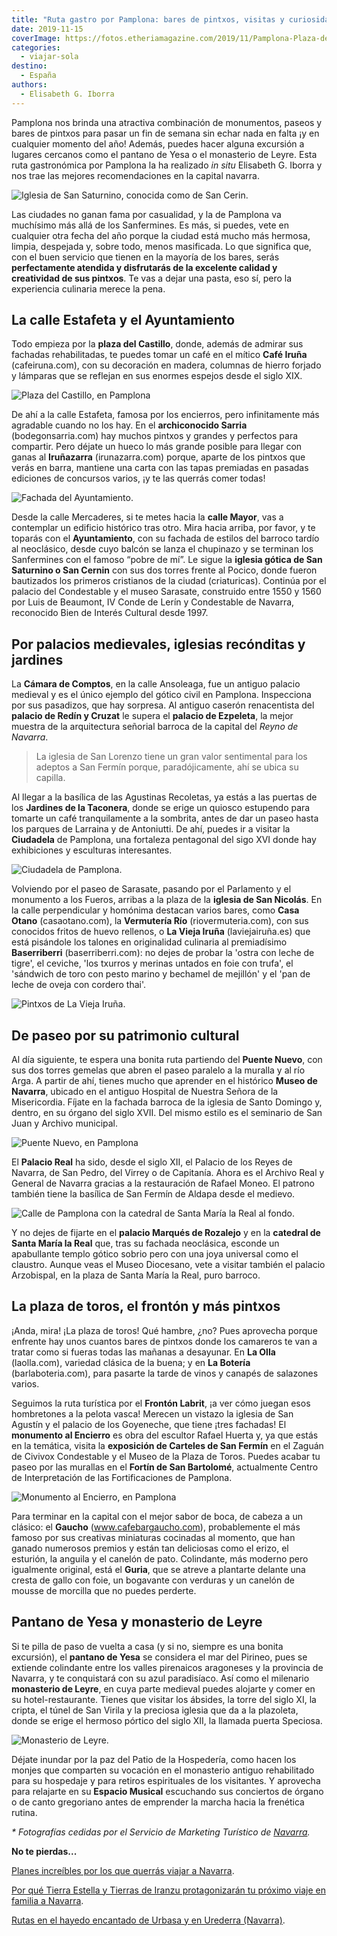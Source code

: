 ```yaml
---
title: "Ruta gastro por Pamplona: bares de pintxos, visitas y curiosidades"
date: 2019-11-15
coverImage: https://fotos.etheriamagazine.com/2019/11/Pamplona-Plaza-del-Castillo.jpg
categories: 
  - viajar-sola
destino: 
  - España
authors: 
  - Elisabeth G. Iborra
---
```


Pamplona nos brinda una atractiva combinación de monumentos, paseos y bares de pintxos 
para pasar un fin de semana sin echar nada en falta ¡y en cualquier momento del año! 
Además, puedes hacer alguna excursión a lugares cercanos como el pantano de Yesa o el 
monasterio de Leyre. Esta ruta gastronómica por Pamplona la ha realizado _in situ_ 
Elisabeth G. Iborra y nos trae las mejores recomendaciones en la capital navarra. 

![Iglesia de San Saturnino, conocida como de San Cerin.](https://fotos.etheriamagazine.com/2019/11/Pamplona-San-Saturnino.jpg "Iglesia de San Saturnino, conocida como de San Cerin. ©Turismo Navarra")

Las ciudades no ganan fama por casualidad, y la de Pamplona va muchísimo más allá de los 
Sanfermines. Es más, si puedes, vete en cualquier otra fecha del año porque la ciudad 
está mucho más hermosa, limpia, despejada y, sobre todo, menos masificada. Lo que 
significa que, con el buen servicio que tienen en la mayoría de los bares, serás 
**perfectamente atendida y disfrutarás de la excelente calidad y creatividad de sus 
pintxos**. Te vas a dejar una pasta, eso sí, pero la experiencia culinaria merece la 
pena. 

## La calle Estafeta y el Ayuntamiento

Todo empieza por la **plaza del Castillo**, donde, además de admirar sus fachadas 
rehabilitadas, te puedes tomar un café en el mítico **Café Iruña** (cafeiruna.com), con 
su decoración en madera, columnas de hierro forjado y lámparas que se reflejan en sus 
enormes espejos desde el siglo XIX. 

![Plaza del Castillo, en Pamplona](https://fotos.etheriamagazine.com/2019/11/Pamplona-Plaza-del-Castillo.jpg "Plaza del Castillo.*©Turismo Navarra")

De ahí a la calle Estafeta, famosa por los encierros, pero infinitamente más agradable 
cuando no los hay. En el **archiconocido Sarria** (bodegonsarria.com) hay muchos pintxos 
y grandes y perfectos para compartir. Pero déjate un hueco lo más grande posible para 
llegar con ganas al **Iruñazarra** (irunazarra.com) porque, aparte de los pintxos que 
verás en barra, mantiene una carta con las tapas premiadas en pasadas ediciones de 
concursos varios, ¡y te las querrás comer todas! 

![Fachada del Ayuntamiento.](https://fotos.etheriamagazine.com/2019/11/Pamplona-Ayuntamiento.jpg "Fachada del Ayuntamiento.")

Desde la calle Mercaderes, si te metes hacia la **calle Mayor**, vas a contemplar un 
edificio histórico tras otro. Mira hacia arriba, por favor, y te toparás con el 
**Ayuntamiento**, con su fachada de estilos del barroco tardío al neoclásico, desde cuyo 
balcón se lanza el chupinazo y se terminan los Sanfermines con el famoso “pobre de mí”. 
Le sigue la **iglesia gótica de San Saturnino o San Cernin** con sus dos torres frente 
al Pocico, donde fueron bautizados los primeros cristianos de la ciudad (criaturicas). 
Continúa por el palacio del Condestable y el museo Sarasate, construido entre 1550 y 
1560 por Luis de Beaumont, IV Conde de Lerín y Condestable de Navarra, reconocido Bien 
de Interés Cultural desde 1997. 

## Por palacios medievales, iglesias recónditas y jardines

La **Cámara de Comptos**, en la calle Ansoleaga, fue un antiguo palacio medieval y es el 
único ejemplo del gótico civil en Pamplona. Inspecciona por sus pasadizos, que hay 
sorpresa. Al antiguo caserón renacentista del **palacio de Redín y Cruzat** le supera el 
**palacio de Ezpeleta**, la mejor muestra de la arquitectura señorial barroca de la 
capital del _Reyno de Navarra_. 

> La iglesia de San Lorenzo tiene un gran valor sentimental para los adeptos a San Fermín 
> porque, paradójicamente, ahí se ubica su capilla. 

Al llegar a la basílica de las Agustinas Recoletas, ya estás a las puertas de los 
**Jardines de la Taconera**, donde se erige un quiosco estupendo para tomarte un café 
tranquilamente a la sombrita, antes de dar un paseo hasta los parques de Larraina y de 
Antoniutti. De ahí, puedes ir a visitar la **Ciudadela** de Pamplona, una fortaleza 
pentagonal del sigo XVI donde hay exhibiciones y esculturas interesantes. 

![Ciudadela de Pamplona.](https://fotos.etheriamagazine.com/2019/11/Pamplona-Ciudadela.jpg "Ciudadela de Pamplona.*©Turismo Navarra")

Volviendo por el paseo de Sarasate, pasando por el Parlamento y el monumento a los 
Fueros, arribas a la plaza de la **iglesia de San Nicolás**. En la calle perpendicular y 
homónima destacan varios bares, como **Casa Otano** (casaotano.com), la **Vermutería 
Río** (riovermuteria.com), con sus conocidos fritos de huevo rellenos, o **La Vieja 
Iruña** (laviejairuña.es) que está pisándole los talones en originalidad culinaria al 
premiadísimo **Baserriberri** (baserriberri.com): no dejes de probar la 'ostra con leche 
de tigre', el ceviche, 'los txurros y merinas untados en foie con trufa', el 'sándwich 
de toro con pesto marino y bechamel de mejillón' y el 'pan de leche de oveja con cordero 
thai'. 

![Pintxos de La Vieja Iruña.](https://fotos.etheriamagazine.com/2019/11/Pamplona-La-vieja-iruna.jpg "Pintxos de © La Vieja Iruña.")

## De paseo por su patrimonio cultural

Al día siguiente, te espera una bonita ruta partiendo del **Puente Nuevo**, con sus dos 
torres gemelas que abren el paseo paralelo a la muralla y al río Arga. A partir de ahí, 
tienes mucho que aprender en el histórico **Museo de Navarra**, ubicado en el antiguo 
Hospital de Nuestra Señora de la Misericordia. Fíjate en la fachada barroca de la 
iglesia de Santo Domingo y, dentro, en su órgano del siglo XVII. Del mismo estilo es el 
seminario de San Juan y Archivo municipal. 

![Puente Nuevo, en Pamplona](https://fotos.etheriamagazine.com/2019/11/Pamplona-Puente-Nuevo.jpg "Puente Nuevo.*©Turismo Navarra")

El **Palacio Real** ha sido, desde el siglo XII, el Palacio de los Reyes de Navarra, de 
San Pedro, del Virrey o de Capitanía. Ahora es el Archivo Real y General de Navarra 
gracias a la restauración de Rafael Moneo. El patrono también tiene la basílica de San 
Fermín de Aldapa desde el medievo. 

![Calle de Pamplona con la catedral de Santa María la Real al fondo.](https://fotos.etheriamagazine.com/2019/11/Pamplona-catedral-calle.jpg "Calle de Pamplona con la catedral de Santa María la Real al fondo.")

Y no dejes de fijarte en el **palacio Marqués de Rozalejo** y en la **catedral de Santa 
María la Real** que, tras su fachada neoclásica, esconde un apabullante templo gótico 
sobrio pero con una joya universal como el claustro. Aunque veas el Museo Diocesano, 
vete a visitar también el palacio Arzobispal, en la plaza de Santa María la Real, puro 
barroco. 

## La plaza de toros, el frontón y más pintxos

¡Anda, mira! ¡La plaza de toros! Qué hambre, ¿no? Pues aprovecha porque enfrente hay 
unos cuantos bares de pintxos donde los camareros te van a tratar como si fueras todas 
las mañanas a desayunar. En **La Olla** (laolla.com), variedad clásica de la buena; y en 
**La Botería** (barlaboteria.com), para pasarte la tarde de vinos y canapés de salazones 
varios. 

Seguimos la ruta turística por el **Frontón Labrit**, ¡a ver cómo juegan esos 
hombretones a la pelota vasca! Merecen un vistazo la iglesia de San Agustín y el palacio 
de los Goyeneche, que tiene ¡tres fachadas! El **monumento al Encierro** es obra del 
escultor Rafael Huerta y, ya que estás en la temática, visita la **exposición de 
Carteles de San Fermín** en el Zaguán de Civivox Condestable y el Museo de la Plaza de 
Toros. Puedes acabar tu paseo por las murallas en el **Fortín de San Bartolomé**, 
actualmente Centro de Interpretación de las Fortificaciones de Pamplona. 

![Monumento al Encierro, en Pamplona](https://fotos.etheriamagazine.com/2019/11/Pamplona-monumento-encierro.jpg "Monumento al Encierro.")

Para terminar en la capital con el mejor sabor de boca, de cabeza a un clásico: el 
**Gaucho** (www.cafebargaucho.com), probablemente el más famoso por sus creativas 
miniaturas cocinadas al momento, que han ganado numerosos premios y están tan deliciosas 
como el erizo, el esturión, la anguila y el canelón de pato. Colindante, más moderno 
pero igualmente original, está el **Guria**, que se atreve a plantarte delante una 
cresta de gallo con foie, un bogavante con verduras y un canelón de mousse de morcilla 
que no puedes perderte. 

## Pantano de Yesa y monasterio de Leyre

Si te pilla de paso de vuelta a casa (y si no, siempre es una bonita excursión), el 
**pantano de Yesa** se considera el mar del Pirineo, pues se extiende colindante entre 
los valles pirenaicos aragoneses y la provincia de Navarra, y te conquistará con su azul 
paradisíaco. Así como el milenario **monasterio de Leyre**, en cuya parte medieval 
puedes alojarte y comer en su hotel-restaurante. Tienes que visitar los ábsides, la 
torre del siglo XI, la cripta, el túnel de San Virila y la preciosa iglesia que da a la 
plazoleta, donde se erige el hermoso pórtico del siglo XII, la llamada puerta Speciosa. 

![Monasterio de Leyre.](https://fotos.etheriamagazine.com/2019/11/Pamplona-Monasterio-de-Leyre.jpg "Monasterio de Leyre.*©Turismo Navarra")

Déjate inundar por la paz del Patio de la Hospedería, como hacen los monjes que 
comparten su vocación en el monasterio antiguo rehabilitado para su hospedaje y para 
retiros espirituales de los visitantes. Y aprovecha para relajarte en su **Espacio 
Musical** escuchando sus conciertos de órgano o de canto gregoriano antes de emprender 
la marcha hacia la frenética rutina. 

_\* Fotografías cedidas por el Servicio de Marketing Turístico de [Navarra](https://www.visitnavarra.es/es/)._ 

**No te pierdas...** 

[Planes increíbles por los que querrás viajar a 
Navarra](https://etheriamagazine.com/2021/12/23/planes-en-navarra-con-amigas/). 

[Por qué Tierra Estella y Tierras de Iranzu protagonizarán tu próximo viaje en familia a 
Navarra](https://etheriamagazine.com/2021/02/08/navarra-en-familia-tierra-estella-y-tierras-de-iranzu/). 

[Rutas en el hayedo encantado de Urbasa y en Urederra 
(Navarra)](https://etheriamagazine.com/2020/10/05/que-rutas-hacer-en-hayedo-de-urbasa-urederra-navarra/).
